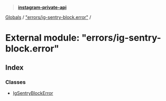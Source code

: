 > **[instagram-private-api](../README.md)**

[Globals](../globals.md) / ["errors/ig-sentry-block.error"](_errors_ig_sentry_block_error_.md) /

# External module: "errors/ig-sentry-block.error"

## Index

### Classes

* [IgSentryBlockError](../classes/_errors_ig_sentry_block_error_.igsentryblockerror.md)